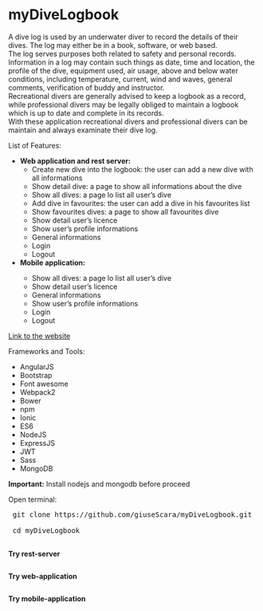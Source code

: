 # myDiveLogbook
<p>A dive log is used by an underwater diver to record the details of their dives. The log may either be in
                    a book, software, or web based. <br>The log serves purposes both related to safety and personal records.
                    Information in a log may contain such things as date, time and location, the profile of the dive, equipment
                    used, air usage, above and below water conditions, including temperature, current, wind and waves, general
                    comments, verification of buddy and instructor.<br> Recreational divers are generally advised to keep
                    a logbook as a record, while professional divers may be legally obliged to maintain a logbook which is
                    up to date and complete in its records. <br>With these application recreational divers and professional
                    divers can be maintain and always examinate their dive log.
                </p>
                <p>
                    List of Features:
                </p>
                <ul>
                  <li><b>Web application and rest server:</b>
                    <ul>
                      <li>Create new dive into the logbook: the user can add a new dive with all informations</li>
                      <li>Show detail dive: a page to show all informations about the dive</li>
                      <li>Show all dives: a page lo list all user’s dive</li>
                      <li>Add dive in favourites: the user can add a dive in his favourites list</li>
                      <li>Show favourites dives: a page to show all favourites dive</li>
                      <li>Show detail user’s licence</li>
                      <li>Show user’s profile informations</li>
                      <li>General informations</li>
                      <li>Login</li>
                      <li>Logout</li> 
                    </ul>
                  </li>
                  <li><b>Mobile application:</b></li>
                     <ul>
                     <li>Show all dives: a page lo list all user’s dive</li>
                     <li>Show detail user’s licence</li>
                      <li>General informations</li>
                      <li>Show user’s profile informations</li>
                      <li>Login</li>
                      <li>Logout</li>
                    </ul>
                </ul>
 <p>
<a href="http://ec2-52-23-211-176.compute-1.amazonaws.com:3000/">Link to the website</a>
</p>

Frameworks and Tools:
- AngularJS
- Bootstrap
- Font awesome
- Webpack2
- Bower
- npm
- Ionic
- ES6
- NodeJS
- ExpressJS
- JWT
- Sass
- MongoDB
<p><b>Important:</b> Install nodejs and mongodb before proceed</p>
Open terminal:
<pre>
 git clone https://github.com/giuseScara/myDiveLogbook.git<br>
 cd myDiveLogbook <br>
</pre>

<b>Try rest-server</b>
<pre>
</pre>
   
<b>Try web-application</b>
<pre>
</pre>

<b>Try mobile-application</b>
<pre>
</pre>
